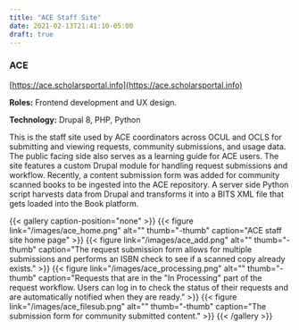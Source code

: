 ```yaml
---
title: "ACE Staff Site"
date: 2021-02-13T21:41:10-05:00
draft: true
---
```


### ACE

[https://ace.scholarsportal.info](https://ace.scholarsportal.info)

**Roles:**
Frontend development and UX design.

**Technology:**
Drupal 8, PHP, Python

This is the staff site used by ACE coordinators across OCUL and OCLS for submitting and viewing requests, community submissions, and usage data. The public facing side also serves as a learning guide for ACE users. The site features a custom Drupal module for handling request submissions and workflow. Recently, a content submission form was added for community scanned books to be ingested into the ACE repository. A server side Python script harvests data from Drupal and transforms it into a BITS XML file that gets loaded into the Book platform.

{{< gallery caption-position="none" >}}
{{< figure link="/images/ace_home.png" alt="" thumb="-thumb" caption="ACE staff site home page" >}}
{{< figure link="/images/ace_add.png" alt="" thumb="-thumb" caption="The request submission form allows for multiple submissions and performs an ISBN check to see if a scanned copy already exists." >}}
{{< figure link="/images/ace_processing.png" alt="" thumb="-thumb" caption="Requests that are in the \"In Processing\" part of the request workflow. Users can log in to check the status of their requests and are automatically notified when they are ready." >}}
{{< figure link="/images/ace_filesub.png" alt="" thumb="-thumb" caption="The submission form for community submitted content." >}}
{{< /gallery >}}